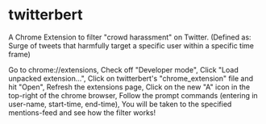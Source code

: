 # twitterbert

A Chrome Extension to filter "crowd harassment" on Twitter.
(Defined as: Surge of tweets that harmfully target a specific user within a specific time frame)

Go to chrome://extensions,
Check off "Developer mode",
Click "Load unpacked extension...",
Click on twitterbert's "chrome_extension" file and hit "Open",
Refresh the extensions page,
Click on the new "A" icon in the top-right of the chrome browser,
Follow the prompt commands (entering in user-name, start-time, end-time),
You will be taken to the specified mentions-feed and see how the filter works!
